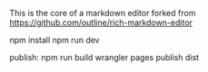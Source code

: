 This is the core of a markdown editor forked from https://github.com/outline/rich-markdown-editor

npm install
npm run dev

publish:
npm run build
wrangler pages publish dist